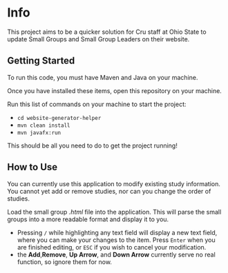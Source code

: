 # Info
This project aims to be a quicker solution for Cru staff at Ohio State to
update Small Groups and Small Group Leaders on their website.

## Getting Started
To run this code, you must have Maven and Java on your machine.

Once you have installed these items, open this repository on your machine.

Run this list of commands on your machine to start the project:
* `cd website-generator-helper`
* `mvn clean install`
* `mvn javafx:run`

This should be all you need to do to get the project running!

## How to Use
You can currently use this application to modify existing study information.
You cannot yet add or remove studies, nor can you change the order of studies.

Load the small group *.html* file into the application. This will parse the
small groups into a more readable format and display it to you.

* Pressing `/` while highlighting any text field will display a new text field,
where you can make your changes to the item. Press `Enter` when you are
finished editing, or `ESC` if you wish to cancel your modification.
* the **Add**,**Remove**, **Up Arrow**, and **Down Arrow** currently serve no
real function, so ignore them for now.